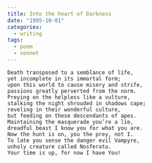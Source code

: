 ```yaml
---
title: Into the heart of Darkness
date: "1995-10-01"
categories:
  - writing
tags:
  - poem
  - sonnet
---
```

    Death transposed to a semblance of life,
    yet incomplete in its immortal form;
    upon this world to cause misery and strife,
    passions greatly perverted from the norm.
    Preying on the helpless like a vulture,
    stalking the night shrouded in shadows cape;
    reveling in their wonderful culture,
    but feeding on these descendants of apes.
    Maintaining the masquerade you’re a lie,
    dreadful beast I know you for what you are.
    Now the hunt is on, you the prey, not I.
    To late you sense the danger evil Vampyre,
    unholy creature called Nosferatu.
    Your time is up, for now I have You!
